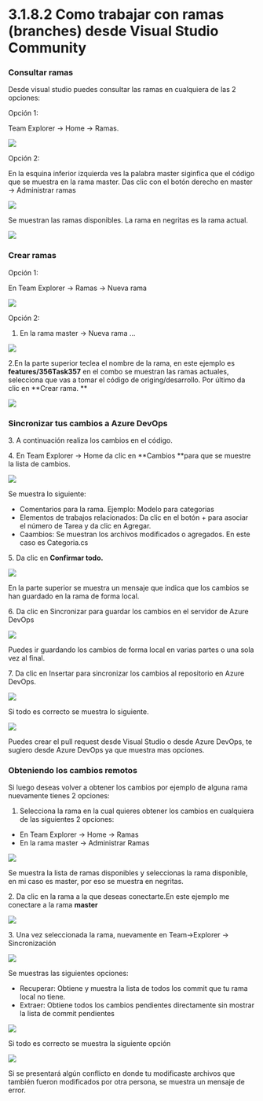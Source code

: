 # 3.1.8.2 Como trabajar con ramas (branches) desde Visual Studio Community

### Consultar ramas

Desde visual studio puedes consultar las ramas en cualquiera de las 2 opciones:

Opción 1:

Team Explorer -> Home -> Ramas.&#x20;

![](<../../../.gitbook/assets/image (466).png>)

Opción 2:

En la esquina inferior izquierda ves la palabra master siginfica que el código que se muestra en la rama master. Das clic con el botón derecho en master -> Administrar ramas

![](<../../../.gitbook/assets/image (468).png>)

Se muestran las ramas disponibles. La rama en negritas es la rama actual.

![](<../../../.gitbook/assets/imagen (43).png>)

### Crear ramas

Opción 1:

En Team Explorer -> Ramas -> Nueva rama

![](<../../../.gitbook/assets/image (469).png>)

Opción 2:

1. En la rama master -> Nueva rama ...

![](<../../../.gitbook/assets/image (467).png>)

2.En la parte superior teclea el nombre de la rama, en este ejemplo es **features/356Task357** en el combo se muestran las ramas actuales, selecciona que vas a tomar el código de origing/desarrollo. Por último da clic en **Crear rama. **

![](<../../../.gitbook/assets/imagen (32).png>)

### Sincronizar tus cambios a Azure DevOps

3\. A continuación realiza los cambios en el código.

4\. En Team Explorer -> Home da clic en **Cambios **para que se muestre la lista de cambios.

![](<../../../.gitbook/assets/imagen (33).png>)

Se muestra lo siguiente:

* Comentarios para la rama. Ejemplo: Modelo para categorias
* Elementos de trabajos relacionados: Da clic en el botón + para asociar el número de Tarea y da clic en Agregar.
* Caambios: Se muestran los archivos modificados o agregados. En este caso es Categoria.cs

5\. Da clic en **Confirmar todo.**

![](<../../../.gitbook/assets/imagen (35).png>)

En la parte superior se muestra un mensaje que indica que los cambios se han guardado en la rama de forma local.&#x20;

6\. Da clic en Sincronizar para guardar los cambios en el servidor de Azure DevOps

![](<../../../.gitbook/assets/image (461).png>)

Puedes ir guardando los cambios de forma local en varias partes o una sola vez al final.

7\. Da clic en Insertar para sincronizar los cambios al repositorio en Azure DevOps.

![](<../../../.gitbook/assets/imagen (38).png>)

Si todo es correcto se muestra lo siguiente.

![](<../../../.gitbook/assets/imagen (39).png>)

Puedes crear el pull request desde Visual Studio o desde Azure DevOps, te sugiero desde Azure DevOps ya que muestra mas opciones.

### Obteniendo los cambios remotos

Si luego deseas volver a obtener los cambios por ejemplo de alguna rama nuevamente tienes 2 opciones:

1. Selecciona la rama en la cual quieres obtener los cambios en cualquiera de las siguientes 2 opciones:

* En Team Explorer -> Home -> Ramas
* En la rama master -> Administrar Ramas&#x20;

![](<../../../.gitbook/assets/image (462).png>)

Se muestra la lista de ramas disponibles y seleccionas la rama disponible, en mi caso es master, por eso se muestra en negritas.

2\. Da clic en la rama a la que deseas conectarte.En este ejemplo me conectare a la rama **master**

![](<../../../.gitbook/assets/image (470).png>)

3\. Una vez seleccionada la rama, nuevamente en Team->Explorer -> Sincronización

![](<../../../.gitbook/assets/imagen (44).png>)

Se muestras las siguientes opciones:

* Recuperar: Obtiene y muestra la lista de todos los commit que tu rama local no tiene.&#x20;
* Extraer: Obtiene todos los cambios pendientes directamente sin mostrar la lista de commit pendientes

![](<../../../.gitbook/assets/imagen (41).png>)

Si todo es correcto se muestra la siguiente opción

![](<../../../.gitbook/assets/imagen (45).png>)

Si se presentará algún conflicto en donde tu modificaste archivos que también fueron modificados por otra persona, se muestra un mensaje de error.
